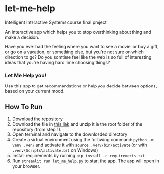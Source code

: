 # let-me-help
Intelligent Interactive Systems course final project

An interactive app which helps you to stop overthinking about thing and make a decision.

Have you ever had the feeling where you want to see a movie, or buy a gift, or go on a vacation, or something else, but you're not sure on which direction to go? Do you somtime feel like the web is so full of interesting ideas that you're having hard time choosing things?
### Let Me Help you!
Use this app to get recommendations or help you decide between options, based on your current mood. 

## How To Run
1. Download the repository
1. Download the file in [this link](https://drive.google.com/file/d/1ssIMDYn_c6oU7bfneE-YYSszLNVxBTOC/view?usp=sharing) and unzip it in the root folder of the repository (from step 1).
1. Open terminal and navigate to the downloaded directory
1. Create a virtual environment using the following command: `python -m venv .venv` and activate it with `source .venv/bin/activate` 
(or with `.venv\Scripts\activate.bat` on Windows)
1. Install requirements by running `pip install -r requirements.txt`
1. Run `streamlit run let_me_help.py` to start the app. The app will open in your browser.
